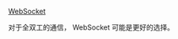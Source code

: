 <!--
 * @Author: matiastang
 * @Date: 2022-07-20 17:24:59
 * @LastEditors: matiastang
 * @LastEditTime: 2022-07-20 17:25:28
 * @FilePath: /matias-javaScript/md/JavaScript/请求/WebSocket.md
 * @Description: WebSocket
-->
[WebSocket](https://developer.mozilla.org/zh-CN/docs/Web/API/WebSockets_API)

对于全双工的通信， WebSocket 可能是更好的选择。